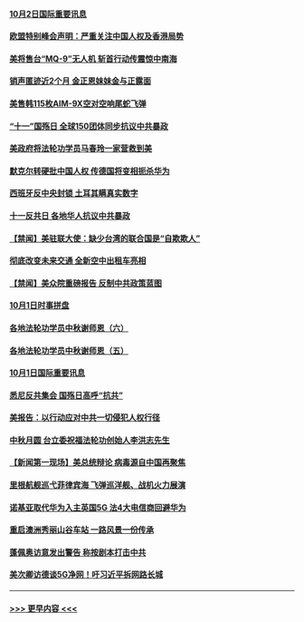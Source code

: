 #### [10月2日国际重要讯息](../pages/prog202/a102954222.md?t=10022151) 
#### [欧盟特别峰会声明：严重关注中国人权及香港局势](../pages/prog202/a102954169.md?t=10022151) 
#### [美将售台“MQ-9”无人机 斩首行动传震惊中南海](../pages/prog202/a102954124.md?t=10022151) 
#### [销声匿迹近2个月 金正恩妹妹金与正露面](../pages/prog202/a102954053.md?t=10022151) 
#### [美售韩115枚AIM-9X空对空响尾蛇飞弹](../pages/prog202/a102954020.md?t=10022151) 
#### [“十一”国殇日 全球150团体同步抗议中共暴政](../pages/prog202/a102953832.md?t=10022151) 
#### [美政府将法轮功学员马春玲一家营救到美](../pages/prog202/a102953959.md?t=10022151) 
#### [默克尔转硬批中国人权  传德国将变相扼杀华为](../pages/prog202/a102953746.md?t=10022151) 
#### [西班牙反中央封锁 土耳其瞒真实数字](../pages/prog202/a102953731.md?t=10022151) 
#### [十一反共日 各地华人抗议中共暴政](../pages/prog202/a102953671.md?t=10022151) 
#### [【禁闻】美驻联大使：缺少台湾的联合国是“自欺欺人”](../pages/prog202/a102953817.md?t=10022151) 
#### [彻底改变未来交通 全新空中出租车亮相](../pages/prog202/a102953801.md?t=10022151) 
#### [【禁闻】美众院重磅报告 反制中共政策蓝图](../pages/prog202/a102953767.md?t=10022151) 
#### [10月1日时事拼盘](../pages/prog202/a102953769.md?t=10022151) 
#### [各地法轮功学员中秋谢师恩（六）](../pages/prog202/a102953703.md?t=10022151) 
#### [各地法轮功学员中秋谢师恩（五）](../pages/prog202/a102953565.md?t=10022151) 
#### [10月1日国际重要讯息](../pages/prog202/a102953467.md?t=10022151) 
#### [悉尼反共集会 国殇日高呼“抗共”](../pages/prog202/a102953422.md?t=10022151) 
#### [美报告：以行动应对中共一切侵犯人权行径](../pages/prog202/a102953402.md?t=10022151) 
#### [中秋月圆 台立委祝福法轮功创始人李洪志先生](../pages/prog202/a102953381.md?t=10022151) 
#### [【新闻第一现场】美总统辩论 病毒源自中国再聚焦](../pages/prog202/a102953358.md?t=10022151) 
#### [里根航舰巡弋菲律宾海 飞弹巡洋舰、战机火力展演](../pages/prog202/a102953253.md?t=10022151) 
#### [诺基亚取代华为入主英国5G 法4大电信商回避华为](../pages/prog202/a102953008.md?t=10022151) 
#### [重启澳洲秀丽山谷车站 一路风景一份传承](../pages/prog202/a102953028.md?t=10022151) 
#### [蓬佩奥访意发出警告 称按剧本打击中共](../pages/prog202/a102953005.md?t=10022151) 
#### [美次卿访德谈5G净网！吁习近平拆网路长城](../pages/prog202/a102952979.md?t=10022151) 

----
#### [ >>> 更早内容 <<< ](../indexes/prog202-earlier.md)
